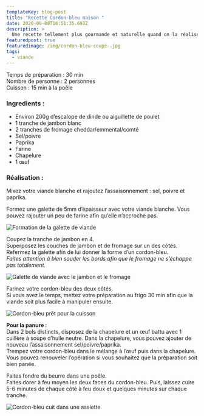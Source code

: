 ```yaml
---
templateKey: blog-post
title: "Recette Cordon-bleu maison "
date: 2020-09-08T16:51:35.693Z
description: >
  Une recette tellement plus gourmande et naturelle quand on la réalise soi-même.
featuredpost: true
featuredimage: /img/cordon-bleu-coupé-.jpg
tags:
  - viande
---
```

Temps de préparation : 30 min\
Nombre de personne : 2 personnes\
Cuisson : 15 min à la poêle

### Ingredients :

* Environ 200g d’escalope de dinde ou aiguillette de poulet 
* 1 tranche de jambon blanc
* 2 tranches de fromage cheddar/emmental/comté
* Sel/poivre
* Paprika
* Farine
* Chapelure
* 1 œuf

### Réalisation :

Mixez votre viande blanche et rajoutez l’assaisonnement : sel, poivre et paprika.

Formez une galette de 5mm d’épaisseur avec votre viande blanche. Vous pouvez rajouter un peu de farine afin qu’elle n’accroche pas.

![Formation de la galette de viande ](/img/galette-viande.jpg "Galette de viande ")

Coupez la tranche de jambon en 4.\
Superposez les couches de jambon et de fromage sur un des côtés.\
Refermez la galette afin de lui donner la forme d’un cordon-bleu. \
*Faites attention à bien souder les bords afin que le fromage ne s’échappe pas totalement.*

![Galette de viande avec le jambon et le fromage ](/img/cordon-bleu-en-formation-.jpg "Cordon-bleu en formation ")

Farinez votre cordon-bleu des deux côtés.\
Si vous avez le temps, mettez votre préparation au frigo 30 min afin que la viande soit plus facile à manipuler ensuite.

![Cordon-bleu prêt pour la cuisson ](/img/cordon-bleu.jpg "Cordon-bleu prêt pour la cuisson ")

**Pour la panure :**\
Dans 2 bols distincts, disposez de la chapelure et un œuf battu avec 1 cuillère à soupe d’huile neutre. Dans la chapelure, vous pouvez ajouter de nouveau l’assaisonnement sel/poivre/paprika.\
Trempez votre cordon-bleu dans le mélange à l’œuf puis dans la chapelure.\
Vous pouvez renouveler l’opération si vous souhaitez que la préparation soit bien panée.

Faites fondre du beurre dans une poêle.\
Faites dorer à feu moyen les deux faces du cordon-bleu. Puis, laissez cuire 5-6 minutes de chaque côté à feu doux et quelques minutes sur chaque tranche.

![Cordon-bleu cuit dans une assiette ](/img/cordon.bleu-cuit-.jpg "Cordon-bleu cuit")